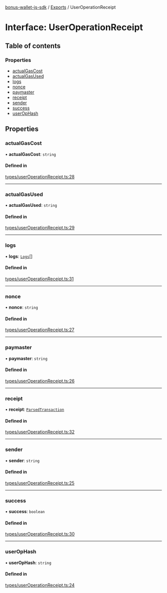 [bonus-wallet-js-sdk](../README.md) / [Exports](../modules.md) / UserOperationReceipt

# Interface: UserOperationReceipt

## Table of contents

### Properties

- [actualGasCost](UserOperationReceipt.md#actualgascost)
- [actualGasUsed](UserOperationReceipt.md#actualgasused)
- [logs](UserOperationReceipt.md#logs)
- [nonce](UserOperationReceipt.md#nonce)
- [paymaster](UserOperationReceipt.md#paymaster)
- [receipt](UserOperationReceipt.md#receipt)
- [sender](UserOperationReceipt.md#sender)
- [success](UserOperationReceipt.md#success)
- [userOpHash](UserOperationReceipt.md#userophash)

## Properties

### actualGasCost

• **actualGasCost**: `string`

#### Defined in

[types/userOperationReceipt.ts:28](https://github.com/study-core/bonus-wallet-js-sdk/blob/55d69f8/src/types/userOperationReceipt.ts#L28)

___

### actualGasUsed

• **actualGasUsed**: `string`

#### Defined in

[types/userOperationReceipt.ts:29](https://github.com/study-core/bonus-wallet-js-sdk/blob/55d69f8/src/types/userOperationReceipt.ts#L29)

___

### logs

• **logs**: [`Logs`](Logs.md)[]

#### Defined in

[types/userOperationReceipt.ts:31](https://github.com/study-core/bonus-wallet-js-sdk/blob/55d69f8/src/types/userOperationReceipt.ts#L31)

___

### nonce

• **nonce**: `string`

#### Defined in

[types/userOperationReceipt.ts:27](https://github.com/study-core/bonus-wallet-js-sdk/blob/55d69f8/src/types/userOperationReceipt.ts#L27)

___

### paymaster

• **paymaster**: `string`

#### Defined in

[types/userOperationReceipt.ts:26](https://github.com/study-core/bonus-wallet-js-sdk/blob/55d69f8/src/types/userOperationReceipt.ts#L26)

___

### receipt

• **receipt**: [`ParsedTransaction`](ParsedTransaction.md)

#### Defined in

[types/userOperationReceipt.ts:32](https://github.com/study-core/bonus-wallet-js-sdk/blob/55d69f8/src/types/userOperationReceipt.ts#L32)

___

### sender

• **sender**: `string`

#### Defined in

[types/userOperationReceipt.ts:25](https://github.com/study-core/bonus-wallet-js-sdk/blob/55d69f8/src/types/userOperationReceipt.ts#L25)

___

### success

• **success**: `boolean`

#### Defined in

[types/userOperationReceipt.ts:30](https://github.com/study-core/bonus-wallet-js-sdk/blob/55d69f8/src/types/userOperationReceipt.ts#L30)

___

### userOpHash

• **userOpHash**: `string`

#### Defined in

[types/userOperationReceipt.ts:24](https://github.com/study-core/bonus-wallet-js-sdk/blob/55d69f8/src/types/userOperationReceipt.ts#L24)

